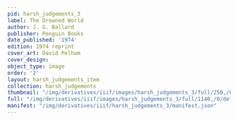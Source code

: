 ```yaml
---
pid: harsh_judgements_3
label: The Drowned World
author: J. G. Ballard
publisher: Penguin Books
date_published: '1974'
edition: 1974 reprint
cover_art: David Pelham
cover_design:
object_type: image
order: '2'
layout: harsh_judgements_item
collection: harsh_judgements
thumbnail: "/img/derivatives/iiif/images/harsh_judgements_3/full/250,/0/default.jpg"
full: "/img/derivatives/iiif/images/harsh_judgements_3/full/1140,/0/default.jpg"
manifest: "/img/derivatives/iiif/harsh_judgements_3/manifest.json"
---
```

